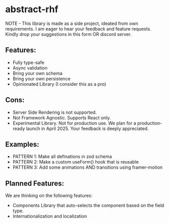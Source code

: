 # abstract-rhf

NOTE - This library is made as a side project, ideated from own requirements. I am eager to hear your feedback and feature requests. Kindly drop your suggestions in this form OR discord server.

## Features:

- Fully type-safe
- Async validation
- Bring your own schema
- Bring your own persistence
- Opinionated Library (I consider this as a pro)

## Cons:

- Server Side Rendering is not supported.
- Not Framework Agnostic. Supports React only.
- Experimental Library. Not for production use. We plan for a production-ready launch in April 2025. Your feedback is deeply appreciated.

## Examples:

- PATTERN 1: Make all definations in zod schema
- PATTERN 2: Make a custom useForm() hook that is reusable
- PATTERN 3: Add some animations AND transitions using framer-motion

## Planned Features:

We are thinking on the following features:

- Components Library that auto-selects the component based on the field type.
- Internationalization and localization
